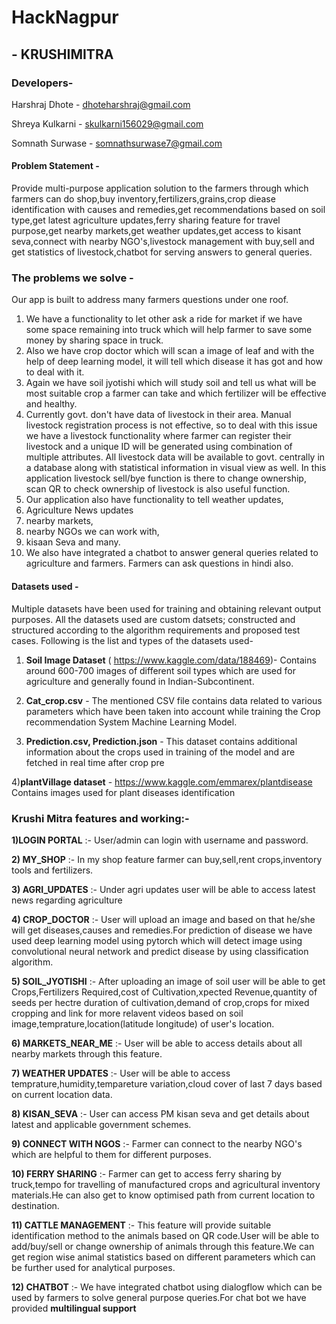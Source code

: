 # HackNagpur 
## - KRUSHIMITRA

### Developers- 
Harshraj Dhote - dhoteharshraj@gmail.com

Shreya Kulkarni - skulkarni156029@gmail.com

Somnath Surwase - somnathsurwase7@gmail.com

#### Problem Statement - 
        
  Provide multi-purpose application solution to the farmers through which farmers can do shop,buy inventory,fertilizers,grains,crop diease identification with causes and remedies,get recommendations based on soil type,get latest agriculture updates,ferry sharing feature for travel purpose,get nearby markets,get weather updates,get access to kisant seva,connect with nearby NGO's,livestock management with buy,sell and get statistics of livestock,chatbot for serving answers to general queries.

### The problems we solve -

Our app is built to address many farmers questions under one roof.
1) We have a functionality to let other ask a ride for market if we have some space remaining into truck which will help farmer to save some money by sharing space in truck. 
2) Also we have crop doctor which will scan a image of leaf and with the help of deep learning model, it will tell which disease it has got and how to deal with it. 
3) Again we have soil jyotishi which will study soil and tell us what will be most suitable crop a farmer can take and which fertilizer will be effective and healthy. 
4) Currently govt. don't have data of livestock in their area. Manual livestock registration process is not effective, so to deal with this issue we have a livestock functionality where farmer can register their livestock and a unique ID will be generated using combination of multiple attributes. All livestock data will be available to govt. centrally in a database along with statistical information in visual view as well. In this application livestock sell/bye function is there to change ownership, scan QR to check ownership of livestock is also useful function.
5) Our application also have functionality to tell weather updates, 
6) Agriculture News updates
7) nearby markets, 
8) nearby NGOs we can work with, 
9) kisaan Seva and many. 
10) We also have integrated a chatbot to answer general queries related to agriculture and farmers. Farmers can ask questions in hindi also.


#### Datasets used - 
Multiple datasets have been used for training and obtaining relevant output purposes. All the datasets used are custom datsets; constructed and structured according to the algorithm requirements and proposed test cases. Following is the list and types of the datasets used-

1) **Soil Image Dataset** (
https://www.kaggle.com/data/188469)- Contains around 600-700 images of different soil types which are used for agriculture and generally found in Indian-Subcontinent.
    
2) **Cat_crop.csv** - The mentioned CSV file contains data related to various parameters which have been taken into account while training the Crop recommendation System Machine Learning Model.
    
3) **Prediction.csv, Prediction.json** - This dataset contains additional information about the crops used in training of the model and are fetched in real time after crop pre

4)**plantVillage dataset** - https://www.kaggle.com/emmarex/plantdisease
Contains images used for plant diseases identification


### Krushi Mitra features and working:-
**1)LOGIN PORTAL** :- User/admin can login with username and password.

**2) MY_SHOP** :- In my shop feature farmer can buy,sell,rent crops,inventory tools and fertilizers.

**3) AGRI_UPDATES** :- Under agri updates user will be able to access latest news regarding agriculture

**4) CROP_DOCTOR** :- User will upload an image and based on that he/she will get diseases,causes and remedies.For prediction of disease we have used deep learning model using pytorch which will detect image using convolutional neural network and predict disease by using classification algorithm.

**5) SOIL_JYOTISHI** :- After uploading an image of soil user will be able to get Crops,Fertilizers Required,cost of Cultivation,xpected Revenue,quantity of seeds per hectre	duration of cultivation,demand of crop,crops for mixed cropping	and link for more relavent videos based on soil image,temprature,location(latitude longitude) of user's location.

**6) MARKETS_NEAR_ME** :- User will be able to access details about all nearby markets through this feature.

**7) WEATHER UPDATES** :- User will be able to access temprature,humidity,tempareture variation,cloud cover of last 7 days based on current location data.

**8) KISAN_SEVA** :- User can access PM kisan seva and get details about latest and applicable government schemes.

**9) CONNECT WITH NGOS** :- Farmer can connect to the nearby NGO's which are helpful to them for different purposes.

**10) FERRY SHARING** :- Farmer can get to access ferry sharing by truck,tempo for travelling of manufactured crops and agricultural inventory materials.He can also get to know optimised path from current location to destination.

**11) CATTLE MANAGEMENT** :- This feature will provide suitable identification method to the animals based on QR code.User will be able to add/buy/sell or change ownership of animals through this feature.We can get region wise animal statistics based on different parameters which can be further used for analytical purposes.

**12) CHATBOT** :- We have integrated chatbot using dialogflow which can be used by farmers to solve general purpose queries.For chat bot we have provided **multilingual support** 






